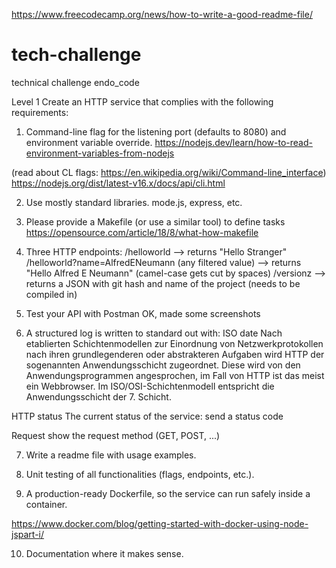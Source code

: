 https://www.freecodecamp.org/news/how-to-write-a-good-readme-file/
# tech-challenge
technical challenge endo_code

Level 1
Create an HTTP service that complies with the following requirements:

1. Command-line flag for the listening port (defaults to 8080) and environment variable override.
https://nodejs.dev/learn/how-to-read-environment-variables-from-nodejs

(read about CL flags: https://en.wikipedia.org/wiki/Command-line_interface)
https://nodejs.org/dist/latest-v16.x/docs/api/cli.html

2. Use mostly standard libraries.
mode.js, express, etc.

3. Please provide a Makefile (or use a similar tool) to define tasks
https://opensource.com/article/18/8/what-how-makefile

4. Three HTTP endpoints:
/helloworld
--> returns "Hello Stranger"
/helloworld?name=AlfredENeumann (any filtered value)
--> returns "Hello Alfred E Neumann" (camel-case gets cut by spaces)
/versionz
--> returns a JSON with git hash and name of the project (needs to be
compiled in)

5. Test your API with Postman
OK, made some screenshots 

6. A structured log is written to standard out with:
ISO date
Nach etablierten Schichtenmodellen zur Einordnung von Netzwerkprotokollen nach ihren grundlegenderen oder abstrakteren Aufgaben wird HTTP der sogenannten Anwendungsschicht zugeordnet. Diese wird von den Anwendungsprogrammen angesprochen, im Fall von HTTP ist das meist ein Webbrowser. Im ISO/OSI-Schichtenmodell entspricht die Anwendungsschicht der 7. Schicht.

HTTP status
The current status of the service: send a status code

Request
show the request method (GET, POST, ...)


7. Write a readme file with usage examples.

8. Unit testing of all functionalities (flags, endpoints, etc.).

9. A production-ready Dockerfile, so the service can run safely inside a
container.

https://www.docker.com/blog/getting-started-with-docker-using-node-jspart-i/

10. Documentation where it makes sense.



